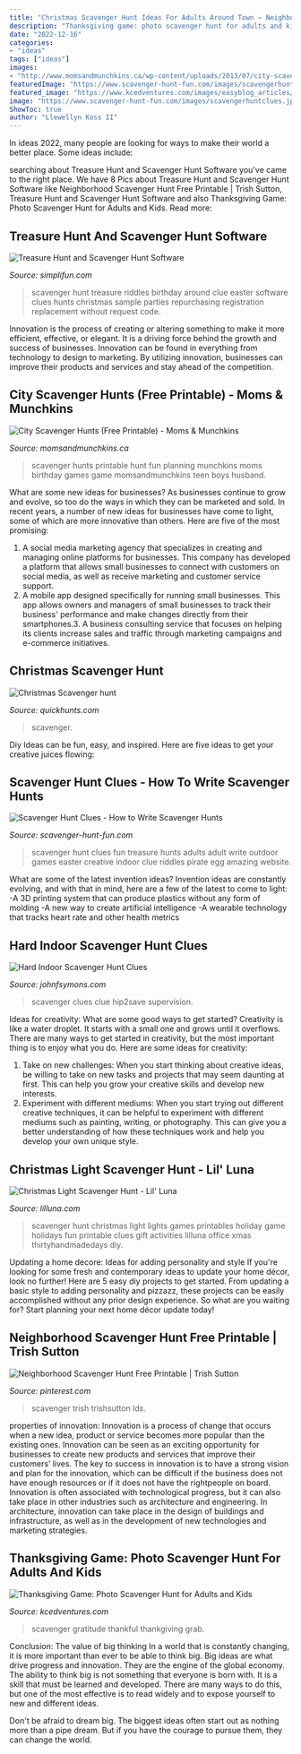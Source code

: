 ```yaml
---
title: "Christmas Scavenger Hunt Ideas For Adults Around Town ~ Neighborhood Scavenger Hunt Free Printable"
description: "Thanksgiving game: photo scavenger hunt for adults and kids"
date: "2022-12-16"
categories:
- "ideas"
tags: ["ideas"]
images:
- "http://www.momsandmunchkins.ca/wp-content/uploads/2013/07/city-scavenger-hunts.png"
featuredImage: "https://www.scavenger-hunt-fun.com/images/scavengerhuntclues.jpg"
featured_image: "https://www.kcedventures.com/images/easyblog_articles/662/b2ap3_medium_thanksgivingphonegame.png"
image: "https://www.scavenger-hunt-fun.com/images/scavengerhuntclues.jpg"
ShowToc: true
author: "Llewellyn Koss II"
---
```



In ideas 2022, many people are looking for ways to make their world a better place. Some ideas include:

	

		
searching about Treasure Hunt and Scavenger Hunt Software you've came to the right place. We have 8 Pics about Treasure Hunt and Scavenger Hunt Software like Neighborhood Scavenger Hunt Free Printable | Trish Sutton, Treasure Hunt and Scavenger Hunt Software and also Thanksgiving Game: Photo Scavenger Hunt for Adults and Kids. Read more:
		
    
## Treasure Hunt And Scavenger Hunt Software

<img loading=lazy src="http://www.simplifun.com/images/product-images/00121-sample_puzzle.gif" onerror="this.onerror=null;this.src='https://tse3.mm.bing.net/th?id=OIP.MnGyAtfK4BtsS5Lum2YYYQHaK0&amp;pid=15.1';" alt="Treasure Hunt and Scavenger Hunt Software">

_Source: simplifun.com_

>scavenger hunt treasure riddles birthday around clue easter software clues hunts christmas sample parties repurchasing registration replacement without request code. 

	

Innovation is the process of creating or altering something to make it more efficient, effective, or elegant. It is a driving force behind the growth and success of businesses. Innovation can be found in everything from technology to design to marketing. By utilizing innovation, businesses can improve their products and services and stay ahead of the competition.

    
## City Scavenger Hunts (Free Printable) - Moms &amp; Munchkins

<img loading=lazy src="http://www.momsandmunchkins.ca/wp-content/uploads/2013/07/city-scavenger-hunts.png" onerror="this.onerror=null;this.src='https://tse3.mm.bing.net/th?id=OIP.D7MNwaahiTti3VB8KOCOawHaH2&amp;pid=15.1';" alt="City Scavenger Hunts (Free Printable) - Moms &amp; Munchkins">

_Source: momsandmunchkins.ca_

>scavenger hunts printable hunt fun planning munchkins moms birthday games game momsandmunchkins teen boys husband. 

	

What are some new ideas for businesses?
As businesses continue to grow and evolve, so too do the ways in which they can be marketed and sold. In recent years, a number of new ideas for businesses have come to light, some of which are more innovative than others. Here are five of the most promising:
1. A social media marketing agency that specializes in creating and managing online platforms for businesses. This company has developed a platform that allows small businesses to connect with customers on social media, as well as receive marketing and customer service support.
2. A mobile app designed specifically for running small businesses. This app allows owners and managers of small businesses to track their business' performance and make changes directly from their smartphones.3. A business consulting service that focuses on helping its clients increase sales and traffic through marketing campaigns and e-commerce initiatives.
    
## Christmas Scavenger Hunt

<img loading=lazy src="https://d153dlvjr3kdms.cloudfront.net/scavenger/efcf7f3e0bff547d8f1354c75555e91f.thumb.jpg" onerror="this.onerror=null;this.src='https://tse4.mm.bing.net/th?id=OIP.IYVyO5TPVurSWKKNaSuGDAHaKc&amp;pid=15.1';" alt="Christmas Scavenger hunt">

_Source: quickhunts.com_

>scavenger. 

	

Diy Ideas can be fun, easy, and inspired. Here are five ideas to get your creative juices flowing:

    
## Scavenger Hunt Clues - How To Write Scavenger Hunts

<img loading=lazy src="https://www.scavenger-hunt-fun.com/images/scavengerhuntclues.jpg" onerror="this.onerror=null;this.src='https://tse2.mm.bing.net/th?id=OIP.fDC1U-UB4cDZUA16FZ_eCgAAAA&amp;pid=15.1';" alt="Scavenger Hunt Clues - How to Write Scavenger Hunts">

_Source: scavenger-hunt-fun.com_

>scavenger hunt clues fun treasure hunts adults adult write outdoor games easter creative indoor clue riddles pirate egg amazing website. 

	

What are some of the latest invention ideas?
Invention ideas are constantly evolving, and with that in mind, here are a few of the latest to come to light: 
-A 3D printing system that can produce plastics without any form of molding 
-A new way to create artificial intelligence 
-A wearable technology that tracks heart rate and other health metrics

    
## Hard Indoor Scavenger Hunt Clues

<img loading=lazy src="https://i.pinimg.com/originals/b0/04/0d/b0040d4a7052ade1147fcc286d062d59.jpg" onerror="this.onerror=null;this.src='https://tse1.mm.bing.net/th?id=OIP.zeO3Yn51Oi7mRGfxqjnzFgHaD5&amp;pid=15.1';" alt="Hard Indoor Scavenger Hunt Clues">

_Source: johnfsymons.com_

>scavenger clues clue hip2save supervision. 

	

Ideas for creativity: What are some good ways to get started?
Creativity is like a water droplet. It starts with a small one and grows until it overflows. There are many ways to get started in creativity, but the most important thing is to enjoy what you do. Here are some ideas for creativity: 
1. Take on new challenges: When you start thinking about creative ideas, be willing to take on new tasks and projects that may seem daunting at first. This can help you grow your creative skills and develop new interests. 
2. Experiment with different mediums: When you start trying out different creative techniques, it can be helpful to experiment with different mediums such as painting, writing, or photography. This can give you a better understanding of how these techniques work and help you develop your own unique style. 

    
## Christmas Light Scavenger Hunt - Lil&#039; Luna

<img loading=lazy src="https://lilluna.com/wp-content/uploads/2016/10/Christmas-Lights-Final.png" onerror="this.onerror=null;this.src='https://tse1.mm.bing.net/th?id=OIP.sOEcJedKqkGgzBJNGN_9HAHaO0&amp;pid=15.1';" alt="Christmas Light Scavenger Hunt - Lil&#039; Luna">

_Source: lilluna.com_

>scavenger hunt christmas light lights games printables holiday game holidays fun printable clues gift activities lilluna office xmas thirtyhandmadedays diy. 

	

Updating a home decore: Ideas for adding personality and style
If you're looking for some fresh and contemporary ideas to update your home décor, look no further! Here are 5 easy diy projects to get started. From updating a basic style to adding personality and pizzazz, these projects can be easily accomplished without any prior design experience. So what are you waiting for? Start planning your next home décor update today!

    
## Neighborhood Scavenger Hunt Free Printable | Trish Sutton

<img loading=lazy src="https://i.pinimg.com/736x/f9/a5/93/f9a593ce22b74e9e9f2925acde2bd31b.jpg" onerror="this.onerror=null;this.src='https://tse2.mm.bing.net/th?id=OIP.8Ofv9kckfTAdLEXYqPWE_AHaHa&amp;pid=15.1';" alt="Neighborhood Scavenger Hunt Free Printable | Trish Sutton">

_Source: pinterest.com_

>scavenger trish trishsutton lds. 

	

properties of innovation:
Innovation is a process of change that occurs when a new idea, product or service becomes more popular than the existing ones. Innovation can be seen as an exciting opportunity for businesses to create new products and services that improve their customers’ lives. The key to success in innovation is to have a strong vision and plan for the innovation, which can be difficult if the business does not have enough resources or if it does not have the rightpeople on board.
Innovation is often associated with technological progress, but it can also take place in other industries such as architecture and engineering. In architecture, innovation can take place in the design of buildings and infrastructure, as well as in the development of new technologies and marketing strategies.

    
## Thanksgiving Game: Photo Scavenger Hunt For Adults And Kids

<img loading=lazy src="https://www.kcedventures.com/images/easyblog_articles/662/b2ap3_medium_thanksgivingphonegame.png" onerror="this.onerror=null;this.src='https://tse2.mm.bing.net/th?id=OIP.mxiavV8jX2DqRC2u2YLgKwHaJQ&amp;pid=15.1';" alt="Thanksgiving Game: Photo Scavenger Hunt for Adults and Kids">

_Source: kcedventures.com_

>scavenger gratitude thankful thankgiving grab. 

	

Conclusion: The value of big thinking
In a world that is constantly changing, it is more important than ever to be able to think big. Big ideas are what drive progress and innovation. They are the engine of the global economy.
The ability to think big is not something that everyone is born with. It is a skill that must be learned and developed. There are many ways to do this, but one of the most effective is to read widely and to expose yourself to new and different ideas.

Don't be afraid to dream big. The biggest ideas often start out as nothing more than a pipe dream. But if you have the courage to pursue them, they can change the world.

